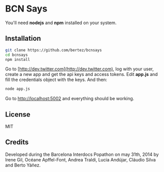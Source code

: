 BCN Says
=========

You'll need **nodejs** and **npm** installed on your system.

Installation
--------------

```sh
git clone https://github.com/bertez/bcnsays
cd bcnsays
npm install
```

Go to [http://dev.twitter.com](http://dev.twitter.com), log with your user, create a new app and get the api keys and access tokens. Edit **app.js** and fill the credentials object with the keys. And then:

```sh
node app.js
```

Go to [http://localhost:5002](http://localhost:5002) and everything should be working.


License
----
MIT

Credits
----
Developed during the Barcelona Interdocs Popathon on may 31th, 2014 by Irene Gil, Océane Apffel-Font, Andrea Traldi, Lucia Andújar, Cláudio Silva and Berto Yáñez. 
